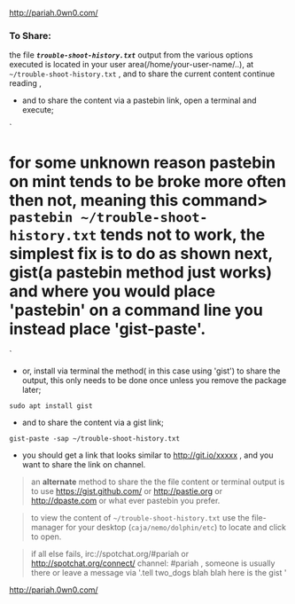 http://pariah.0wn0.com/
### **To Share**:
the file _**`trouble-shoot-history.txt`**_ output from the various options executed is located in your user area(/home/your-user-name/..), at `~/trouble-shoot-history.txt` , and to share the current content continue reading , 
* and to share the content via a pastebin link, open a terminal and execute;

`
# for some unknown reason pastebin on mint tends to be broke more often then not, meaning this command> `pastebin ~/trouble-shoot-history.txt` tends not to work, the simplest fix is to do as shown next, gist(a pastebin method just works) and where you would place 'pastebin' on a command line you instead place 'gist-paste'.
`

* or, install via terminal the method( in this case using 'gist') to share the output, this only needs to be done once unless you remove the package later;

`
sudo apt install gist
` 

* and to share the content via a gist link;

`
gist-paste -sap ~/trouble-shoot-history.txt
`

* you should get a link that looks similar to http://git.io/xxxxx , and you want to share the link on channel.

> an **alternate** method to share the the file content or terminal output is to use https://gist.github.com/ or http://pastie.org or http://dpaste.com or what ever pastebin you prefer.

> to view the content of `~/trouble-shoot-history.txt` use the file-manager for your desktop (`caja/nemo/dolphin/etc`) to locate and click to open.

> if all else fails, irc://spotchat.org/#pariah or http://spotchat.org/connect/ channel: #pariah , someone is usually there or leave a message via '.tell two_dogs blah blah here is the gist ' 

http://pariah.0wn0.com/
